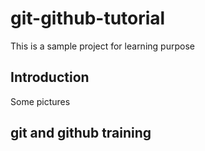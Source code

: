 # git-github-tutorial
This is a sample project for learning purpose


## Introduction
Some pictures

## git and github training
